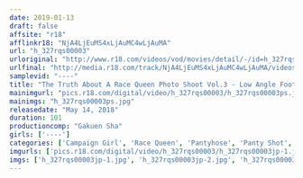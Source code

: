 ```yaml
---
date: 2019-01-13
draft: false
affsite: "r18"
afflinkr18: "NjA4LjEuMS4xLjAuMC4wLjAuMA"
url: "h_327rqs00003"
urloriginal: "http://www.r18.com/videos/vod/movies/detail/-/id=h_327rqs00003"
urlfinal: "http://media.r18.com/track/NjA4LjEuMS4xLjAuMC4wLjAuMA/videos/vod/movies/detail/-/id=h_327rqs00003"
samplevid: "----"
title: "The Truth About A Race Queen Photo Shoot Vol.3 - Low Angle Footage Of Race Queen Panties On Display! -"
mainimgurl: "pics.r18.com/digital/video/h_327rqs00003/h_327rqs00003ps.jpg"
mainimgs: "h_327rqs00003ps.jpg"
releasedate: "May 14, 2018"
duration: 101
productioncomp: "Gakuen Sha"
girls: ['----']
categories: ['Campaign Girl', 'Race Queen', 'Pantyhose', 'Panty Shot', 'Voyeur']
imgurls: ['pics.r18.com/digital/video/h_327rqs00003/h_327rqs00003jp-1.jpg', 'pics.r18.com/digital/video/h_327rqs00003/h_327rqs00003jp-2.jpg', 'pics.r18.com/digital/video/h_327rqs00003/h_327rqs00003jp-3.jpg', 'pics.r18.com/digital/video/h_327rqs00003/h_327rqs00003jp-4.jpg', 'pics.r18.com/digital/video/h_327rqs00003/h_327rqs00003jp-5.jpg', 'pics.r18.com/digital/video/h_327rqs00003/h_327rqs00003jp-6.jpg', 'pics.r18.com/digital/video/h_327rqs00003/h_327rqs00003jp-7.jpg', 'pics.r18.com/digital/video/h_327rqs00003/h_327rqs00003jp-8.jpg', 'pics.r18.com/digital/video/h_327rqs00003/h_327rqs00003jp-9.jpg', 'pics.r18.com/digital/video/h_327rqs00003/h_327rqs00003jp-10.jpg', 'pics.r18.com/digital/video/h_327rqs00003/h_327rqs00003jp-11.jpg', 'pics.r18.com/digital/video/h_327rqs00003/h_327rqs00003jp-12.jpg', 'pics.r18.com/digital/video/h_327rqs00003/h_327rqs00003jp-13.jpg', 'pics.r18.com/digital/video/h_327rqs00003/h_327rqs00003jp-14.jpg', 'pics.r18.com/digital/video/h_327rqs00003/h_327rqs00003jp-15.jpg', 'pics.r18.com/digital/video/h_327rqs00003/h_327rqs00003jp-16.jpg', 'pics.r18.com/digital/video/h_327rqs00003/h_327rqs00003jp-17.jpg', 'pics.r18.com/digital/video/h_327rqs00003/h_327rqs00003jp-18.jpg', 'pics.r18.com/digital/video/h_327rqs00003/h_327rqs00003jp-19.jpg', 'pics.r18.com/digital/video/h_327rqs00003/h_327rqs00003jp-20.jpg']
imgs: ['h_327rqs00003jp-1.jpg', 'h_327rqs00003jp-2.jpg', 'h_327rqs00003jp-3.jpg', 'h_327rqs00003jp-4.jpg', 'h_327rqs00003jp-5.jpg', 'h_327rqs00003jp-6.jpg', 'h_327rqs00003jp-7.jpg', 'h_327rqs00003jp-8.jpg', 'h_327rqs00003jp-9.jpg', 'h_327rqs00003jp-10.jpg', 'h_327rqs00003jp-11.jpg', 'h_327rqs00003jp-12.jpg', 'h_327rqs00003jp-13.jpg', 'h_327rqs00003jp-14.jpg', 'h_327rqs00003jp-15.jpg', 'h_327rqs00003jp-16.jpg', 'h_327rqs00003jp-17.jpg', 'h_327rqs00003jp-18.jpg', 'h_327rqs00003jp-19.jpg', 'h_327rqs00003jp-20.jpg']
---
```

